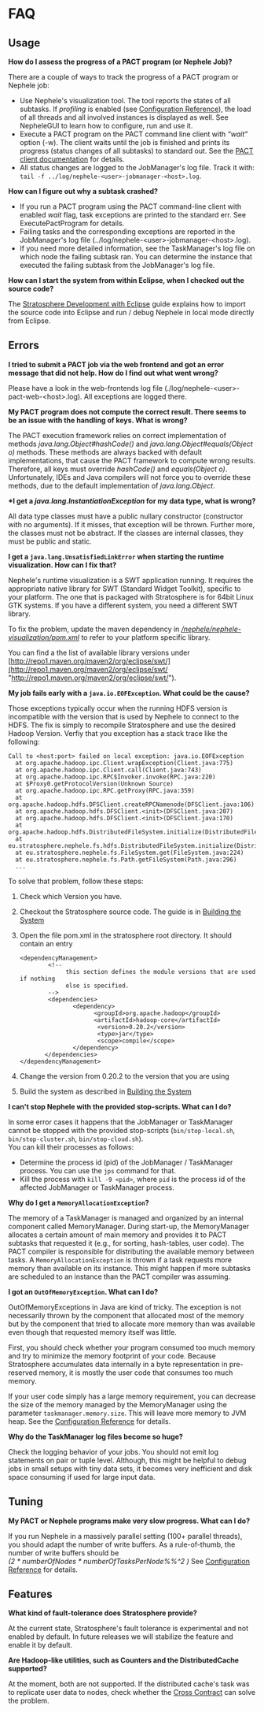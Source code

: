 FAQ
===

Usage
-----

**How do I assess the progress of a PACT program (or Nephele Job)?**

There are a couple of ways to track the progress of a PACT program or
Nephele job:

-   Use Nephele's visualization tool. The tool reports the states of all
    subtasks. If *profiling* is enabled (see [Configuration
    Reference](configreference "configreference")),
    the load of all threads and all involved instances is displayed as
    well. See NepheleGUI to learn how to configure, run and use it.
-   Execute a PACT program on the PACT command line client with *“wait”*
    option (-w). The client waits until the job is finished and prints
    its progress (status changes of all subtasks) to standard out. See
    the [PACT client
    documentation](executepactprogram "executepactprogram")
    for details.
-   All status changes are logged to the JobManager's log file. Track it
    with: `tail -f ../log/nephele-<user>-jobmanager-<host>.log`.

**How can I figure out why a subtask crashed?**

-   If you run a PACT program using the PACT command-line client with
    enabled *wait* flag, task exceptions are printed to the standard
    err. See ExecutePactProgram for details.
-   Failing tasks and the corresponding exceptions are reported in the
    JobManager's log file
    (../log/nephele-\<user\>-jobmanager-\<host\>.log).
-   If you need more detailed information, see the TaskManager's log
    file on which node the failing subtask ran. You can determine the
    instance that executed the failing subtask from the JobManager's log
    file.

**How can I start the system from within Eclipse, when I checked out the
source code?**

The [Stratosphere Development with
Eclipse](eclipseimport "eclipseimport")
guide explains how to import the source code into Eclipse and run /
debug Nephele in local mode directly from Eclipse.

Errors
------

**I tried to submit a PACT job via the web frontend and got an error
message that did not help. How do I find out what went wrong?**

Please have a look in the web-frontends log file
(./log/nephele-\<user\>-pact-web-\<host\>.log). All exceptions are
logged there.

**My PACT program does not compute the correct result. There seems to be
an issue with the handling of keys. What is wrong?**

The PACT execution framework relies on correct implementation of methods
*java.lang.Object\#hashCode()* and *java.lang.Object\#equals(Object o)*
methods. These methods are always backed with default implementations,
that cause the PACT framework to compute wrong results. Therefore, all
keys must override *hashCode()* and *equals(Object o)*. Unfortunately,
IDEs and Java compilers will not force you to override these methods,
due to the default implementation of *java.lang.Object*.

**\*I get a *java.lang.InstantiationException* for my data type, what is
wrong?**

All data type classes must have a public nullary constructor
(constructor with no arguments). If it misses, that exception will be
thrown. Further more, the classes must not be abstract. If the classes
are internal classes, they must be public and static.

**I get a `java.lang.UnsatisfiedLinkError` when starting the runtime
visualization. How can I fix that?**

Nephele's runtime visualization is a SWT application running. It
requires the appropriate native library for SWT (Standard Widget
Toolkit), specific to your platform. The one that is packaged with
Stratosphere is for 64bit Linux GTK systems. If you have a different
system, you need a different SWT library.

To fix the problem, update the maven dependency in
*[/nephele/nephele-visualization/pom.xml](https://github.com/dimalabs/ozone/blob/master/nephele/nephele-visualization/pom.xml "https://github.com/dimalabs/ozone/blob/master/nephele/nephele-visualization/pom.xml")*
to refer to your platform specific library.

You can find a the list of available library versions under
[http://repo1.maven.org/maven2/org/eclipse/swt/](http://repo1.maven.org/maven2/org/eclipse/swt/ "http://repo1.maven.org/maven2/org/eclipse/swt/").

**My job fails early with a `java.io.EOFException`. What could be the
cause?**

Those exceptions typically occur when the running HDFS version is
incompatible with the version that is used by Nephele to connect to the
HDFS. The fix is simply to recompile Stratosphere and use the desired
Hadoop Version. Verfiy that you exception has a stack trace like the
following:

    Call to <host:port> failed on local exception: java.io.EOFException
      at org.apache.hadoop.ipc.Client.wrapException(Client.java:775)
      at org.apache.hadoop.ipc.Client.call(Client.java:743)
      at org.apache.hadoop.ipc.RPC$Invoker.invoke(RPC.java:220)
      at $Proxy0.getProtocolVersion(Unknown Source)
      at org.apache.hadoop.ipc.RPC.getProxy(RPC.java:359)
      at org.apache.hadoop.hdfs.DFSClient.createRPCNamenode(DFSClient.java:106)
      at org.apache.hadoop.hdfs.DFSClient.<init>(DFSClient.java:207)
      at org.apache.hadoop.hdfs.DFSClient.<init>(DFSClient.java:170)
      at org.apache.hadoop.hdfs.DistributedFileSystem.initialize(DistributedFileSystem.java:82)
      at eu.stratosphere.nephele.fs.hdfs.DistributedFileSystem.initialize(DistributedFileSystem.java:117)
      at eu.stratosphere.nephele.fs.FileSystem.get(FileSystem.java:224)
      at eu.stratosphere.nephele.fs.Path.getFileSystem(Path.java:296)
      ...

To solve that problem, follow these steps:

1.  Check which Version you have.
2.  Checkout the Stratosphere source code. The guide is in [Building the
    System](buildthesystem "buildthesystem")
3.  Open the file pom.xml in the stratosphere root directory. It should
    contain an entry

        <dependencyManagement>
                <!--
                     this section defines the module versions that are used if nothing
                     else is specified.
                -->
                <dependencies>
                       <dependency>
                             <groupId>org.apache.hadoop</groupId>
                             <artifactId>hadoop-core</artifactId>
                              <version>0.20.2</version>
                              <type>jar</type>
                              <scope>compile</scope>
                       </dependency>
               </dependencies>
        </dependencyManagement>

4) Change the version from 0.20.2 to the version that you are using

5) Build the system as described in [Building the
System](buildthesystem "buildthesystem")

**I can't stop Nephele with the provided stop-scripts. What can I do?**

In some error cases it happens that the JobManager or TaskManager cannot
be stopped with the provided stop-scripts (`bin/stop-local.sh`,
`bin/stop-cluster.sh`, `bin/stop-cloud.sh`).   
 You can kill their processes as follows:

-   Determine the process id (pid) of the JobManager / TaskManager
    process. You can use the `jps` command for that.
-   Kill the process with `kill -9 <pid>`, where `pid` is the process id
    of the affected JobManager or TaskManager process.

**Why do I get a `MemoryAllocationException`?**

The memory of a TaskManager is managed and organized by an internal
component called MemoryManager. During start-up, the MemoryManager
allocates a certain amount of main memory and provides it to PACT
subtasks that requested it (e.g., for sorting, hash-tables, user code).
The PACT compiler is responsible for distributing the available memory
between tasks. A `MemoryAllocationException` is thrown if a task
requests more memory than available on its instance. This might happen
if more subtasks are scheduled to an instance than the PACT compiler was
assuming.

**I got an `OutOfMemoryException`. What can I do?**

OutOfMemoryExceptions in Java are kind of tricky. The exception is not
necessarily thrown by the component that allocated most of the memory
but by the component that tried to allocate more memory than was
available even though that requested memory itself was little.   

First, you should check whether your program consumed too much memory
and try to minimize the memory footprint of your code. Because
Stratosphere accumulates data internally in a byte representation in
pre-reserved memory, it is mostly the user code that consumes too much
memory.  

If your user code simply has a large memory requirement, you can
decrease the size of the memory managed by the MemoryManager using the
parameter `taskmanager.memory.size`. This will leave more memory to JVM
heap. See the [Configuration
Reference](configreference "configreference")
for details.

**Why do the TaskManager log files become so huge?**

Check the logging behavior of your jobs. You should not emit log
statements on pair or tuple level. Although, this might be helpful to
debug jobs in small setups with tiny data sets, it becomes very
inefficient and disk space consuming if used for large input data.

Tuning
------

**My PACT or Nephele programs make very slow progress. What can I do?**

If you run Nephele in a massively parallel setting (100+ parallel
threads), you should adapt the number of write buffers. As a
rule-of-thumb, the number of write buffers should be   
 *(2 \* numberOfNodes \* numberOfTasksPerNode%%\^2 )* See [Configuration
Reference](configreference "configreference")
for details.

Features
--------

**What kind of fault-tolerance does Stratosphere provide?**

At the current state, Stratosphere's fault tolerance is experimental and
not enabled by default. In future releases we will stabilize the feature
and enable it by default.

**Are Hadoop-like utilities, such as Counters and the DistributedCache
supported?**

At the moment, both are not supported. If the distributed cache's task
was to replicate user data to nodes, check whether the [Cross
Contract](pactpm#cross "pactpm")
can solve the problem.
